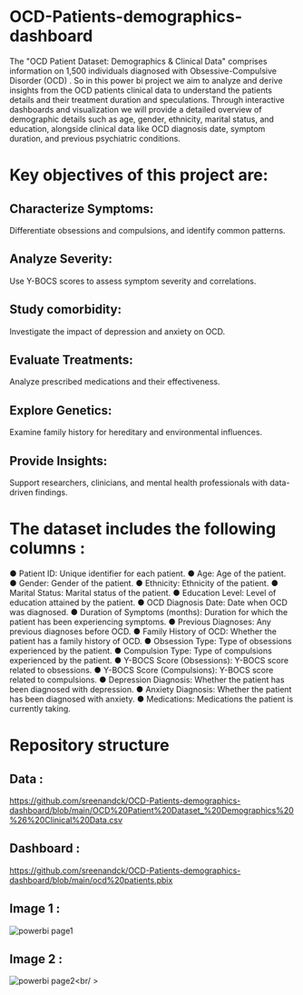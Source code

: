 # OCD-Patients-demographics-dashboard
The "OCD Patient Dataset: Demographics &amp; Clinical Data" comprises information on 1,500 individuals diagnosed with Obsessive-Compulsive Disorder (OCD) .  So in this power bi project we aim to analyze and derive insights from the OCD patients clinical data to understand the patients details and their treatment duration and speculations.
Through interactive dashboards and visualization we will provide a detailed overview of demographic details such as age, gender, ethnicity, marital status, and education, alongside clinical data like OCD diagnosis date, symptom duration, and previous psychiatric conditions.

# Key objectives of this project are:
## Characterize Symptoms:
Differentiate obsessions and compulsions, and identify common patterns.
## Analyze Severity:
Use Y-BOCS scores to assess symptom severity and correlations.
## Study comorbidity:
Investigate the impact of depression and anxiety on OCD.
## Evaluate Treatments:
Analyze prescribed medications and their effectiveness.
##  Explore Genetics:
Examine family history for hereditary and environmental influences.
## Provide Insights:
Support researchers, clinicians, and mental health professionals with data-driven findings.

# The dataset includes the following columns :
● Patient ID:  Unique identifier for each patient.
● Age:  Age of the patient.
● Gender:  Gender of the patient.
● Ethnicity:  Ethnicity of the patient.
● Marital Status:  Marital status of the patient.
● Education Level:  Level of education attained by the patient.
● OCD Diagnosis Date:  Date when OCD was diagnosed.
● Duration of Symptoms (months):  Duration for which the patient has
been experiencing symptoms.
● Previous Diagnoses:  Any previous diagnoses before OCD.
● Family History of OCD:  Whether the patient has a family history of OCD.
● Obsession Type:  Type of obsessions experienced by the patient.
● Compulsion Type:  Type of compulsions experienced by the patient.
● Y-BOCS Score (Obsessions):  Y-BOCS score related to obsessions.
● Y-BOCS Score (Compulsions):  Y-BOCS score related to compulsions.
● Depression Diagnosis:  Whether the patient has been diagnosed with
depression.
● Anxiety Diagnosis:  Whether the patient has been diagnosed with anxiety.
● Medications:  Medications the patient is currently taking.

# Repository structure
## Data :
https://github.com/sreenandck/OCD-Patients-demographics-dashboard/blob/main/OCD%20Patient%20Dataset_%20Demographics%20%26%20Clinical%20Data.csv
## Dashboard :
https://github.com/sreenandck/OCD-Patients-demographics-dashboard/blob/main/ocd%20patients.pbix
## Image 1 :
![powerbi page1](https://github.com/user-attachments/assets/2abab1f3-a3f3-4fa5-b246-9d97bdcbcff4)
## Image 2 :
![powerbi page2](https://github.com/user-attachments/assets/96300bc6-f851-47d5-aed6-e524ee2f99ac)<br/ >




